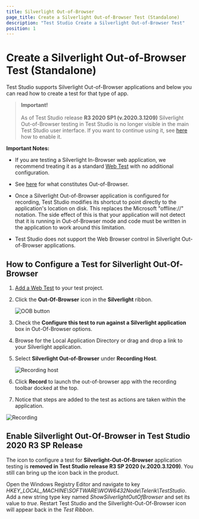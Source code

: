 ```yaml
---
title: Silverlight Out-of-Browser
page_title: Create a Silverlight Out-of-Browser Test (Standalone)
description: "Test Studio Create a Silverlight Out-of-Browser Test"
position: 1
---
```

# Create a Silverlight Out-of-Browser Test (Standalone) 

Test Studio supports Silverlight Out-of-Browser applications and below you can read how to create a test for that type of app.

> __Important!__
><br>
><br>
> As of Test Studio release __R3 2020 SP1 (v.2020.3.1209)__ Silverlight Out-of-Browser testing in Test Studio is no longer visible in the main Test Studio user interface. If you want to continue using it, see <a href="#enable-silverlight-out-of-browser-in-test-studio-2020-r3-sp-release">here</a> how to enable it.

__Important Notes:__

* If you are testing a Silverlight In-Browser web application, we recommend treating it as a standard <a href="/automated-tests/recording/overview" target="_blank">Web Test</a> with no additional configuration.

* See <a href="http://msdn.microsoft.com/en-us/library/dd550721(v=vs.95).aspx" target="_blank">here</a> for what constitutes Out-of-Browser.

* Once a Silverlight Out-of-Browser application is configured for recording, Test Studio modifies its shortcut to point directly to the application's location on disk. This replaces the Microsoft "offline://" notation. The side effect of this is that your application will not detect that it is running in Out-of-Browser mode and code must be written in the application to work around this limitation.

* Test Studio does not support the Web Browser control in Silverlight Out-of-Browser applications.

## How to Configure a Test for Silverlight Out-Of-Browser

1. <a href="/getting-started/create-test-standalone/add-test" target="_blank">Add a Web Test</a> to your test project. 

2. Click the __Out-Of-Browser__ icon in the __Silverlight__ ribbon.

	![OOB button][4]

3. Check the __Configure this test to run against a Silverlight application__ box in Out-Of-Browser options.
4. Browse for the Local Application Directory or drag and drop a link to your Silverlight application.
5. Select __Silverlight Out-of-Browser__ under __Recording Host__.

	![Recording host][5]

6. Click __Record__ to launch the out-of-browser app with the recording toolbar docked at the top.
7. Notice that steps are added to the test as actions are taken within the application.

![Recording][6]

## Enable Silverlight Out-Of-Browser in Test Studio 2020 R3 SP Release

The icon to configure a test for __Silverlight-Out-Of-Browser__ application testing is __removed in Test Studio release R3 SP 2020 (v.2020.3.1209)__. You still can bring up the icon back in the product.

Open the Windows Registry Editor and navigate to key _HKEY_LOCAL_MACHINE\SOFTWARE\WOW6432Node\Telerik\TestStudio_. Add a new string type key named _ShowSilverlightOutOfBrowser_ and set its value to _true_. Restart Test Studio and the Silverlight-Out-Of-Browser icon will appear back in the _Test Ribbon_.

[1]: /img/general-information/create-test-standalone/silverlight-out-of-browser/fig1.png
[2]: /img/general-information/create-test-standalone/silverlight-out-of-browser/fig2.png
[3]: /img/general-information/create-test-standalone/silverlight-out-of-browser/fig3.png
[4]: /img/general-information/create-test-standalone/silverlight-out-of-browser/fig4.png
[5]: /img/general-information/create-test-standalone/silverlight-out-of-browser/fig5.png
[6]: /img/general-information/create-test-standalone/silverlight-out-of-browser/fig6.png
